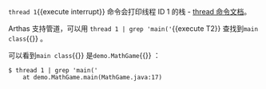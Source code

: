 `thread 1`{{execute interrupt}} 命令会打印线程 ID 1 的栈 - [thread 命令文档](https://arthas.aliyun.com/doc/thread.html)。

Arthas 支持管道，可以用 `thread 1 | grep 'main('`{{execute T2}} 查找到`main class`{{}} 。

可以看到`main class`{{}} 是`demo.MathGame`{{}} ：

```
$ thread 1 | grep 'main('
    at demo.MathGame.main(MathGame.java:17)
```
